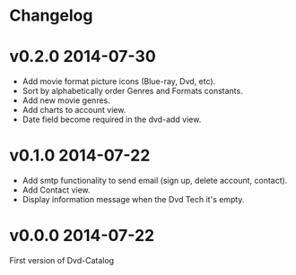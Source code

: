 Changelog
=========

v0.2.0 2014-07-30
=========
- Add movie format picture icons (Blue-ray, Dvd, etc).
- Sort by alphabetically order Genres and Formats constants.
- Add new movie genres.
- Add charts to account view.
- Date field become required in the dvd-add view.

v0.1.0 2014-07-22
=========
- Add smtp functionality to send email (sign up, delete account, contact).
- Add Contact view.
- Display information message when the Dvd Tech it's empty.

v0.0.0 2014-07-22
=========
First version of Dvd-Catalog
